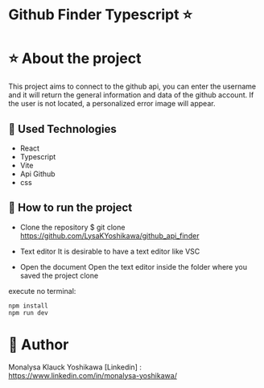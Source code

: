 # Github Finder Typescript :star:

# :star: About the project

This project aims to connect to the github api, you can enter the username and it will return the general information and data of the github account.
If the user is not located, a personalized error image will appear.

## :pushpin: Used Technologies
- React
- Typescript
- Vite
- Api Github
- css

## :pushpin: How to run the project

- Clone the repository
 $ git clone https://github.com/LysaKYoshikawa/github_api_finder
- Text editor
It is desirable to have a text editor like VSC
  
- Open the document
Open the text editor inside the folder where you saved the project clone

execute no terminal:

```terminal
npm install
npm run dev
```
# :pushpin: Author
Monalysa Klauck Yoshikawa
[Linkedin] : <https://www.linkedin.com/in/monalysa-yoshikawa/>